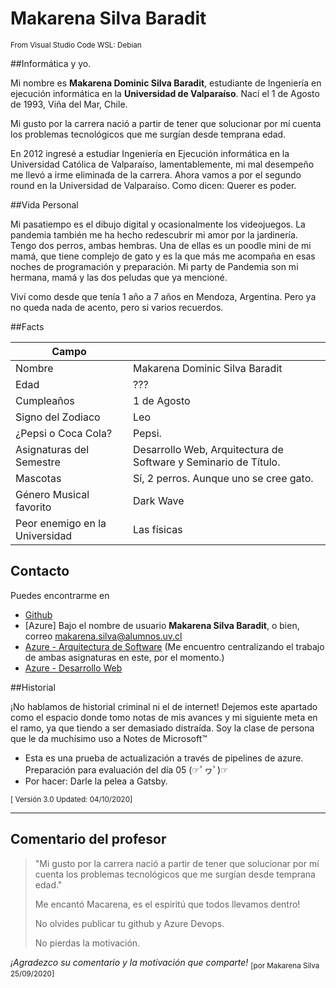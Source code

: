 # Makarena Silva Baradit

 <sub>From Visual Studio Code WSL: Debian</sub>

##Informática y yo.

Mi nombre es **Makarena Dominic Silva Baradit**, estudiante de Ingeniería en ejecución informática en la **Universidad de Valparaíso**. Nací el 1 de Agosto de 1993, Viña del Mar, Chile.

Mi gusto por la carrera nació a partir de tener que solucionar por mí cuenta los problemas tecnológicos que me surgían desde temprana edad.

En 2012 ingresé a estudiar Ingeniería en Ejecución informática en la Universidad Católica de Valparaíso, lamentablemente, mi mal desempeño me llevó a irme eliminada de la carrera. Ahora vamos a por el segundo round en la Universidad de Valparaíso. Como dicen: Querer es poder.

##Vida Personal

Mi pasatiempo es el dibujo digital y ocasionalmente los videojuegos. La pandemia también me ha hecho redescubrir mi amor por la jardinería.
Tengo dos perros, ambas hembras. Una de ellas es un poodle mini de mi mamá, que tiene complejo de gato y es la que más me acompaña en esas noches de programación y preparación. Mi party de Pandemia son mi hermana, mamá y las dos peludas que ya mencioné.

Viví como desde que tenía 1 año a 7 años en Mendoza, Argentina. Pero ya no queda nada de acento, pero si varios recuerdos.

##Facts

| Campo ||
| ---- |----|
| Nombre | Makarena Dominic Silva Baradit  |
| Edad  | ???  |
| Cumpleaños | 1 de Agosto |
| Signo del Zodiaco | Leo |
| ¿Pepsi o Coca Cola? | Pepsi. |
| Asignaturas del Semestre | Desarrollo Web, Arquitectura de Software y Seminario de Título. |
| Mascotas | Sí, 2 perros. Aunque uno se cree gato. |
| Género Musical favorito | Dark Wave |
| Peor enemigo en la Universidad | Las físicas |


## Contacto

Puedes encontrarme en
- [Github](https://github.com/MakarenaSilvaB)
- [Azure] Bajo el nombre de usuario **Makarena Silva Baradit**, o bien, correo makarena.silva@alumnos.uv.cl 
- [Azure - Arquitectura de Software](https://dev.azure.com/ArquitecturaSW/) (Me encuentro centralizando el trabajo de ambas asignaturas en este, por el momento.)
- [Azure - Desarrollo Web](https://dev.azure.com/DesarrolloWB/)


##Historial

¡No hablamos de historial criminal ni el de internet! Dejemos este apartado como el espacio donde tomo notas de mis avances y mi siguiente meta en el ramo, ya que tiendo a ser demasiado distraída. Soy la clase de persona que le da muchísimo uso a Notes de Microsoft™
- Esta es una prueba de actualización a través de pipelines de azure. Preparación para evaluación del día 05 (☞ﾟヮﾟ)☞
- Por hacer: Darle la pelea a Gatsby. 
 
 <sub>[ Versión 3.0 Updated: 04/10/2020]</sub>

***
## Comentario del profesor

>"Mi gusto por la carrera nació a partir de tener que solucionar por mí cuenta los problemas tecnológicos que me surgían desde temprana edad."
>
>Me encantó Macarena, es el espiritú que todos llevamos dentro!
>
>No olvides publicar tu github y Azure Devops.
>
>No pierdas la motivación.

_¡Agradezco su comentario y la motivación que comparte!_
 <sub>[por Makarena Silva 25/09/2020]</sub>

